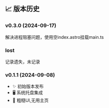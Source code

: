 ## 📈 版本历史

### v0.3.0 (2024-09-17)

解决进程阻塞问题，使用空index.astro挂载main.ts

### lost

记录遗失，未记录

### v0.1.1 (2024-09-08)

- ✨ 初始版本发布
- 🖥️ 系统托盘集成
- 🎨 粗糙UI,无用主页
